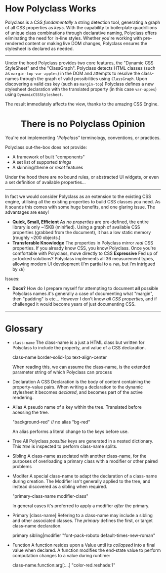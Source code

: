 # How Polyclass Works

Polyclass is a CSS _fundamentally_ a string detection tool, generating a graph of all CSS properties as _keys_. With the capability to boilerplate quadrillions of unique class combinations through declarative naming, Polyclass offers eliminating the need for in-line styles. Whether you're working with pre-rendered content or making live DOM changes, Polyclass ensures the stylesheet is declared as needed.

---

Under the hood Polyclass provides two core features, the "Dynamic CSS StyleSheet" and the "ClassGraph". Polyclass detects HTML classes (such as `margin-top-var-apples`) in the DOM and attempts to resolve the class-names through the graph of valid possibilities using `ClassGraph`. Upon discovering a valid css key (such as `margin-top`) Polyclass defines a new stylesheet declaration with the translated property (in this case `var-appes`) using `DynamicCSSStylesheet`.

The result immediately affects the view, thanks to the amazing CSS Engine.


<div align="center">

# There is no Polyclass Opinion

You're not implementing _"Polyclass"_ terminology, conventions, or practices.

</div>


Polyclass out-the-box does not provide:

+ A framework of built "components"
+ A set list of supported _things_
+ A skinning/theme or _reset_ features

Under the hood there are no bound rules, or abstracted UI widgets, or even a set definition of available properties...

---

In fact we would consider Polyclass as an extension to the existing CSS engine, utilising all the existing properties to build CSS classes you need. As it sounds this comes with some huge benefits, and one glaring issue. The advantages are easy!

+ **Quick, Small, Efficient**
    As _no properties_ are pre-defined, the entire library is only \~15KB (minified). Using a graph of available CSS properties (grabbed from the document), it has a low static memory (roughly \~200 objects.)
+ **Transferable Knowledge**
    The properties in Polyclass mirror _real_ CSS properties. If you already know CSS, you know Polyclass.
    Once you're comfortable with Polyclass, move directly to CSS
**Expressive**
    Fed up of `px` locked solutions? Polyclass implements all 36 measurement types, allowing modern UI development (I'm partial to a `rem`, but I'm intrigued by `ch`)

Issues:

+ **Docs?**
    How do I prepare myself for attempting to document **all** possible Polyclass names.it's generally a case of documenting what "margin", then "padding" is etc... However I don't know _all CSS properties_, and if challenged it would become years of just documenting CSS.


---

# Glossary

+ `class-name`
  The class-name is a just a HTML class but written for Polyclass to include the property, and value of a CSS declaration.

    class-name
    border-solid-1px
    text-align-center

  When reading this, we can assume the class-name, is the extended parameter string of which Polyclass can process

+ Declaration
  A CSS Declaration is the body of content containing the property-value pairs.
  When writing a declaration to the dynamic stylesheet it becomes _declared_, and becomes part of the active rendering.

+ Alias
  A pseudo name of a key within the tree. Translated before acessing the tree.

    "background-red" // no alias
    "bg-red"

  An alias performs a literal change to the keys before use.

+ Tree
  All Polyclass _possible_ keys are generated in a nested dictionary. This _tree_ is inspected to perform class-name splits.

+ Sibling
  A class-name associated with another class-name, for the purposes of overloading a primary class with a modifier or other paired problems

+ Modifer
  A special class-name to adapt the declaration of a class-name during creation. The Modifier isn't generally applied to the tree, and instead discovered as a sibling when required.

    "primary-class-name modifier-class"

  In general cases it's preferred to apply a modifier _after_ the primary.

+ Primary [class-name]
  Refering to a class-name may include a sibling and other associated classes. The _primary_ defines the first, or target class-name declaration.

    primary     sibling|modifier
    "font-pack-roboto default-times-new-roman"

+ Function
  A function resides upon a Value until its _collapsed_ into a final value when declared. A function modifies the end-state value to perform computation changes to a value during runtime:

    class-name.function:arg[:...]
    "color-red.reshade:1"